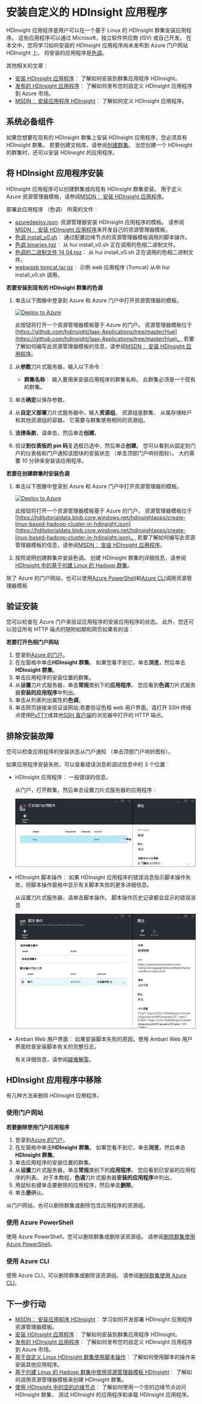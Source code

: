 <properties
    pageTitle="在 HDInsight 上安装 Hadoop 应用程序 |Microsoft Azure"
    description="了解如何安装在 HDInsight 应用程序的 HDInsight 应用程序。"
    services="hdinsight"
    documentationCenter=""
    authors="mumian"
    manager="jhubbard"
    editor="cgronlun"
    tags="azure-portal"/>

<tags
    ms.service="hdinsight"
    ms.devlang="na"
    ms.topic="hero-article"
    ms.tgt_pltfrm="na"
    ms.workload="big-data"
    ms.date="09/14/2016"
    ms.author="jgao"/>

# <a name="install-custom-hdinsight-applications"></a>安装自定义的 HDInsight 应用程序

HDInsight 应用程序是用户可以在一个基于 Linux 的 HDInsight 群集安装应用程序。  这些应用程序可以通过 Microsoft，独立软件供应商 (ISV) 或自己开发。 在本文中，您将学习如何安装的 HDInsight 应用程序尚未发布到 Azure 门户网站 HDInsight 上。 将安装的应用程序是[色调](http://gethue.com/)。 

其他相关的文章︰

- [安装 HDInsight 应用程序](hdinsight-apps-install-applications.md)︰ 了解如何安装到群集应用程序 HDInsight。
- [发布的 HDInsight 应用程序](hdinsight-apps-publish-applications.md)︰ 了解如何发布您的自定义 HDInsight 应用程序到 Azure 市场。
- [MSDN︰ 安装应用程序 HDInsight](https://msdn.microsoft.com/library/mt706515.aspx)︰ 了解如何定义 HDInsight 应用程序。

 
## <a name="prerequisites"></a>系统必备组件

如果您想要在现有的 HDInsight 群集上安装 HDInsight 应用程序，您必须具有 HDInsight 群集。 若要创建文档库，请参阅[创建群集](hdinsight-hadoop-linux-tutorial-get-started.md#create-cluster)。 当您创建一个 HDInsight 的群集时，还可以安装 HDInsight 的应用程序。


## <a name="install-hdinsight-applications"></a>将 HDInsight 应用程序安装

HDInsight 应用程序可以创建群集或向现有 HDInsight 群集安装。 用于定义 Azure 资源管理器模板，请参阅[MSDN︰ 安装 HDInsight 应用程序](https://msdn.microsoft.com/library/mt706515.aspx)。

部署此应用程序 （色调） 所需的文件︰

- [azuredeploy.json](https://github.com/hdinsight/Iaas-Applications/blob/master/Hue/azuredeploy.json): 资源管理器安装 HDInsight 应用程序的模板。 请参阅[MSDN︰ 安装 HDInsight 应用程序](https://msdn.microsoft.com/library/mt706515.aspx)来开发自己的资源管理器模板。
- [色调 install_v0.sh](https://github.com/hdinsight/Iaas-Applications/blob/master/Hue/scripts/Hue-install_v0.sh)︰ 通过配置边缘节点的资源管理器模板调用的脚本操作。 
- [色调 binaries.tgz](https://hdiconfigactions.blob.core.windows.net/linuxhueconfigactionv01/hue-binaries-14-04.tgz)︰ 从 hui install_v0.sh 正在调用的色相二进制文件。 
- [色调的二进制文件 14 04.tgz](https://hdiconfigactions.blob.core.windows.net/linuxhueconfigactionv01/hue-binaries-14-04.tgz)︰ 从 hui install_v0.sh 正在调用的色相二进制文件。 
- [webwasb tomcat.tar.gz](https://hdiconfigactions.blob.core.windows.net/linuxhueconfigactionv01/webwasb-tomcat.tar.gz)︰ 示例 web 应用程序 (Tomcat) 从中 hui install_v0.sh 调用。

**若要安装到现有的 HDInsight 群集的色调**

1. 单击以下图像中登录到 Azure 和 Azure 门户中打开资源管理器的模板。 

    <a href="https://portal.azure.com/#create/Microsoft.Template/uri/https%3A%2F%2Fraw.githubusercontent.com%2Fhdinsight%2FIaas-Applications%2Fmaster%2FHue%2Fazuredeploy.json" target="_blank"><img src="https://acom.azurecomcdn.net/80C57D/cdn/mediahandler/docarticles/dpsmedia-prod/azure.microsoft.com/en-us/documentation/articles/hdinsight-hbase-tutorial-get-started-linux/20160201111850/deploy-to-azure.png" alt="Deploy to Azure"></a>

    此按钮将打开一个资源管理器模板基于 Azure 的门户。  资源管理器模板位于[https://github.com/hdinsight/Iaas-Applications/tree/master/Hue](https://github.com/hdinsight/Iaas-Applications/tree/master/Hue)。  若要了解如何编写此资源管理器模板的信息，请参阅[MSDN︰ 安装 HDInsight 应用程序](https://msdn.microsoft.com/library/mt706515.aspx)。
    
2. 从**参数**刀片式服务器，输入以下命令︰

    - **群集名称**︰ 输入要用来安装应用程序的群集名称。 此群集必须是一个现有的群集。
    
3. 单击**确定**以保存参数。
4. 从**自定义部署**刀片式服务器中，输入**资源组**。  资源组是群集、 从属存储帐户和其他资源组的容器。 它需要与群集使用相同的资源组。
5. **法律条款**，请单击，然后单击**创建**。
6. 验证**到仪表板的 pin 码**复选框已选中，然后单击**创建**。 您可以看到从固定到门户的仪表板和门户通知该图块的安装状态 （单击顶部门户响铃图标）。  大约需要 10 分钟来安装该应用程序。

**若要在创建群集时安装色调**

1. 单击以下图像中登录到 Azure 和 Azure 门户中打开资源管理器的模板。 

    <a href="https://portal.azure.com/#create/Microsoft.Template/uri/https%3A%2F%2Fhditutorialdata.blob.core.windows.net%2Fhdinsightapps%2Fcreate-linux-based-hadoop-cluster-in-hdinsight.json" target="_blank"><img src="https://acom.azurecomcdn.net/80C57D/cdn/mediahandler/docarticles/dpsmedia-prod/azure.microsoft.com/en-us/documentation/articles/hdinsight-hbase-tutorial-get-started-linux/20160201111850/deploy-to-azure.png" alt="Deploy to Azure"></a>

    此按钮将打开一个资源管理器模板基于 Azure 的门户。  资源管理器模板位于[https://hditutorialdata.blob.core.windows.net/hdinsightapps/create-linux-based-hadoop-cluster-in-hdinsight.json](https://hditutorialdata.blob.core.windows.net/hdinsightapps/create-linux-based-hadoop-cluster-in-hdinsight.json)。  若要了解如何编写此资源管理器模板的信息，请参阅[MSDN︰ 安装 HDInsight 应用程序](https://msdn.microsoft.com/library/mt706515.aspx)。

2. 按照说明创建群集并安装色调。 创建 HDInsight 群集的详细信息，请参阅[HDInsight 中的基于创建 Linux 的 Hadoop 群集](hdinsight-hadoop-provision-linux-clusters.md)。

除了 Azure 的门户网站，也可以使用[Azure PowerShell](hdinsight-hadoop-create-linux-clusters-arm-templates.md#deploy-with-powershell)和[Azure CLI](hdinsight-hadoop-create-linux-clusters-arm-templates.md#deploy-with-azure-cli)调用资源管理器模板

## <a name="validate-the-installation"></a>验证安装

您可以检查在 Azure 门户来验证应用程序的安装应用程序的状态。 此外，您还可以验证所有 HTTP 端点的随附如期和网页如果有的话︰

**若要打开色相门户网站**

1. 登录到[Azure 的门户](https://portal.azure.com)。
2. 在左窗格中单击**HDInsight 群集**。  如果您看不到它，单击**浏览**，然后单击**HDInsight 群集**。
3. 单击应用程序的安装位置的群集。
4. 从**设置**刀片式服务器，单击**常规**类别下的**应用程序**。 您应看到**色调**刀片式服务器**安装的应用程序**中列出。
5. 单击从列表列出属性的**色调**。  
6. 单击网页链接来验证该网站;若要验证色相 web 用户界面，请打开 SSH 终结点使用[PuTTY](hdinsight-hadoop-linux-use-ssh-windows.md)或其他[SSH 客户端](hdinsight-hadoop-linux-use-ssh-unix.md)的浏览器中打开的 HTTP 端点。
 
## <a name="troubleshoot-the-installation"></a>排除安装故障

您可以检查应用程序的安装状态从门户通知 （单击顶部门户响铃图标）。 


如果应用程序安装失败，可以查看错误消息和调试信息中的 3 个位置︰

- HDInsight 应用程序︰ 一般错误的信息。

    从门户，打开群集，然后单击设置刀片式服务器的应用程序︰

    ![hdinsight 应用程序应用程序安装错误](./media/hdinsight-apps-install-applications/hdinsight-apps-error.png)

- HDInsight 脚本操作︰ 如果 HDInsight 应用程序的错误消息指示脚本操作失败，将脚本操作窗格中显示有关脚本失败的更多详细信息。

    从设置刀片式服务器，请单击脚本操作。 脚本操作历史记录都会显示的错误消息

    ![hdinsight 应用程序脚本操作错误](./media/hdinsight-apps-install-applications/hdinsight-apps-script-action-error.png)
    
- Ambari Web 用户界面︰ 如果安装脚本失败的原因，使用 Ambari Web 用户界面检查安装脚本有关的完整日志。

    有关详细信息，请参阅[疑难解答](hdinsight-hadoop-customize-cluster-linux.md#troubleshooting)。

## <a name="remove-hdinsight-applications"></a>HDInsight 应用程序中移除

有几种方法来删除 HDInsight 应用程序。

### <a name="use-portal"></a>使用门户网站

**若要删除使用门户应用程序**

1. 登录到[Azure 的门户](https://portal.azure.com)。
2. 在左窗格中单击**HDInsight 群集**。  如果您看不到它，单击**浏览**，然后单击**HDInsight 群集**。
3. 单击应用程序的安装位置的群集。
4. 从**设置**刀片式服务器，单击**常规**类别下的**应用程序**。 您应看到已安装的应用程序的列表。 对于本教程，**色调**刀片式服务器**安装的应用程序**中列出。
5. 用鼠标右键单击要删除的应用程序，然后单击**删除**。
6. 单击**是**确认。

从门户网站，也可以删除群集或删除包含应用程序的资源组。

### <a name="use-azure-powershell"></a>使用 Azure PowerShell

使用 Azure PowerShell，您可以删除群集或删除该资源组。 请参阅[删除群集使用 Azure PowerShell](hdinsight-administer-use-powershell.md#delete-clusters)。

### <a name="use-azure-cli"></a>使用 Azure CLI

使用 Azure CLI，可以删除群集或删除该资源组。 请参阅[删除群集使用 Azure CLI](hdinsight-administer-use-command-line.md#delete-clusters)。


## <a name="next-steps"></a>下一步行动

- [MSDN︰ 安装应用程序 HDInsight](https://msdn.microsoft.com/library/mt706515.aspx)︰ 学习如何开发部署 HDInsight 应用程序资源管理器模板。
- [安装 HDInsight 应用程序](hdinsight-apps-install-applications.md)︰ 了解如何安装到群集应用程序 HDInsight。
- [发布的 HDInsight 应用程序](hdinsight-apps-publish-applications.md)︰ 了解如何发布您的自定义 HDInsight 应用程序到 Azure 市场。
- [基于自定义 Linux HDInsight 群集使用脚本操作](hdinsight-hadoop-customize-cluster-linux.md)︰ 了解如何使用脚本的操作来安装其他应用程序。
- [基于创建 Linux 的 Hadoop 群集中使用资源管理器模板 HDInsight](hdinsight-hadoop-create-linux-clusters-arm-templates.md)︰ 了解如何调用资源管理器模板来创建 HDInsight 群集。
- [使用 HDInsight 中的空的边缘节点](hdinsight-apps-use-edge-node.md)︰ 了解如何使用一个空的边缘节点访问 HDInsight 群集、 测试 HDInsight 的应用程序和承载 HDInsight 应用程序。
